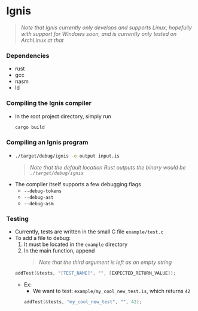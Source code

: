 # Ignis

> *Note that Ignis currently only develops and supports Linux, hopefully with support for Windows soon, and is currently only tested on ArchLinux at that*

### Dependencies
 - rust
 - gcc
 - nasm
 - ld

### Compiling the Ignis compiler
 - In the root project directory, simply run
    ```bash
    cargo build
    ```

### Compiling an Ignis program
 -  ```bash
    ./target/debug/ignis -o output input.is
    ```
    > *Note that the default location Rust outputs the binary would be `./target/debug/ignis`*
 - The compiler itself supports a few debugging flags
    - `--debug-tokens`
    - `--debug-ast`
    - `--debug-asm`

### Testing
 - Currently, tests are written in the small C file `example/test.c`
 - To add a file to debug:
    1. It must be located in the `example` directory
    2. In the main function, append 
       > *Note that the third argument is left as an empty string*
    ```c
    addTest(&tests, "[TEST_NAME]", "", [EXPECTED_RETURN_VALUE]);
    ```
     - Ex:
        - We want to test: `example/my_cool_new_test.is`, which returns `42`
        ```c
        addTest(&tests, "my_cool_new_test", "", 42);
        ```